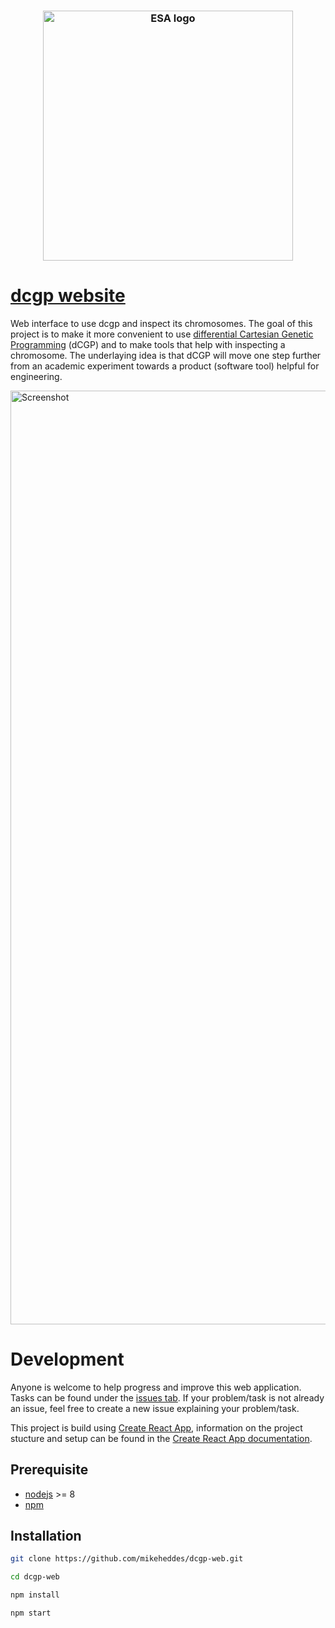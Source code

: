<h3 align="center">
  <img alt="ESA logo" src="https://user-images.githubusercontent.com/26207957/53115725-3898d100-3547-11e9-8b6f-2666d16ef559.png" width="400px" />
</h3>

# [dcgp website](https://https://mikeheddes.github.io/dcgp-web/)
Web interface to use dcgp and inspect its chromosomes. The goal of this project is to make it more convenient to use [differential Cartesian Genetic Programming](https://github.com/darioizzo/dcgp) (dCGP) and to make tools that help with inspecting a chromosome. The underlaying idea is that dCGP will move one step further from an academic experiment towards a product (software tool) helpful for engineering.

<img width="1494" alt="Screenshot" src="https://user-images.githubusercontent.com/26207957/57194196-3f2ec600-6f44-11e9-9458-6d634ce0fb32.png">

# Development
Anyone is welcome to help progress and improve this web application. Tasks can be found under the [issues tab](https://github.com/mikeheddes/dcgp.js/issues). If your problem/task is not already an issue, feel free to create a new issue explaining your problem/task.

This project is build using [Create React App](https://facebook.github.io/create-react-app/), information on the project stucture and setup can be found in the [Create React App documentation](https://facebook.github.io/create-react-app/docs/documentation-intro).

## Prerequisite
- [nodejs](https://nodejs.org/) >= 8
- [npm](https://www.npmjs.com/)

## Installation

```bash
git clone https://github.com/mikeheddes/dcgp-web.git

cd dcgp-web

npm install

npm start
```
